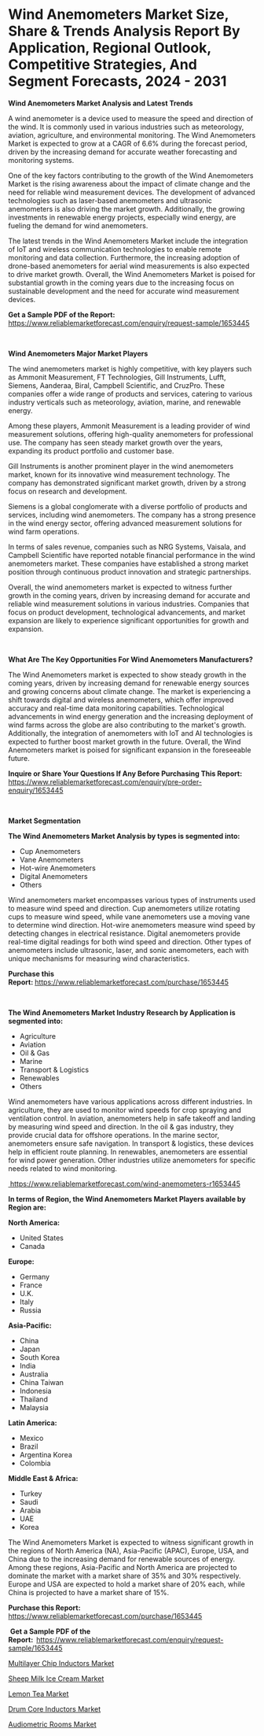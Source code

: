 <p><h1>Wind Anemometers Market Size, Share & Trends Analysis Report By Application, Regional Outlook, Competitive Strategies, And Segment Forecasts, 2024 - 2031</h1></p><p><strong>Wind Anemometers Market Analysis and Latest Trends</strong></p>
<p><p>A wind anemometer is a device used to measure the speed and direction of the wind. It is commonly used in various industries such as meteorology, aviation, agriculture, and environmental monitoring. The Wind Anemometers Market is expected to grow at a CAGR of 6.6% during the forecast period, driven by the increasing demand for accurate weather forecasting and monitoring systems. </p><p>One of the key factors contributing to the growth of the Wind Anemometers Market is the rising awareness about the impact of climate change and the need for reliable wind measurement devices. The development of advanced technologies such as laser-based anemometers and ultrasonic anemometers is also driving the market growth. Additionally, the growing investments in renewable energy projects, especially wind energy, are fueling the demand for wind anemometers.</p><p>The latest trends in the Wind Anemometers Market include the integration of IoT and wireless communication technologies to enable remote monitoring and data collection. Furthermore, the increasing adoption of drone-based anemometers for aerial wind measurements is also expected to drive market growth. Overall, the Wind Anemometers Market is poised for substantial growth in the coming years due to the increasing focus on sustainable development and the need for accurate wind measurement devices.</p></p>
<p><strong>Get a Sample PDF of the Report:&nbsp;</strong> <a href="https://www.reliablemarketforecast.com/enquiry/request-sample/1653445">https://www.reliablemarketforecast.com/enquiry/request-sample/1653445</a></p>
<p>&nbsp;</p>
<p><strong>Wind Anemometers Major Market Players</strong></p>
<p><p>The wind anemometers market is highly competitive, with key players such as Ammonit Measurement, FT Technologies, Gill Instruments, Lufft, Siemens, Aanderaa, Biral, Campbell Scientific, and CruzPro. These companies offer a wide range of products and services, catering to various industry verticals such as meteorology, aviation, marine, and renewable energy.</p><p>Among these players, Ammonit Measurement is a leading provider of wind measurement solutions, offering high-quality anemometers for professional use. The company has seen steady market growth over the years, expanding its product portfolio and customer base.</p><p>Gill Instruments is another prominent player in the wind anemometers market, known for its innovative wind measurement technology. The company has demonstrated significant market growth, driven by a strong focus on research and development.</p><p>Siemens is a global conglomerate with a diverse portfolio of products and services, including wind anemometers. The company has a strong presence in the wind energy sector, offering advanced measurement solutions for wind farm operations.</p><p>In terms of sales revenue, companies such as NRG Systems, Vaisala, and Campbell Scientific have reported notable financial performance in the wind anemometers market. These companies have established a strong market position through continuous product innovation and strategic partnerships.</p><p>Overall, the wind anemometers market is expected to witness further growth in the coming years, driven by increasing demand for accurate and reliable wind measurement solutions in various industries. Companies that focus on product development, technological advancements, and market expansion are likely to experience significant opportunities for growth and expansion.</p></p>
<p>&nbsp;</p>
<p><strong>What Are The Key Opportunities For Wind Anemometers Manufacturers?</strong></p>
<p><p>The Wind Anemometers market is expected to show steady growth in the coming years, driven by increasing demand for renewable energy sources and growing concerns about climate change. The market is experiencing a shift towards digital and wireless anemometers, which offer improved accuracy and real-time data monitoring capabilities. Technological advancements in wind energy generation and the increasing deployment of wind farms across the globe are also contributing to the market's growth. Additionally, the integration of anemometers with IoT and AI technologies is expected to further boost market growth in the future. Overall, the Wind Anemometers market is poised for significant expansion in the foreseeable future.</p></p>
<p><strong>Inquire or Share Your Questions If Any Before Purchasing This Report:</strong> <a href="https://www.reliablemarketforecast.com/enquiry/pre-order-enquiry/1653445">https://www.reliablemarketforecast.com/enquiry/pre-order-enquiry/1653445</a></p>
<p>&nbsp;</p>
<p><strong>Market Segmentation</strong></p>
<p><strong>The Wind Anemometers Market Analysis by types is segmented into:</strong></p>
<p><ul><li>Cup Anemometers</li><li>Vane Anemometers</li><li>Hot-wire Anemometers</li><li>Digital Anemometers</li><li>Others</li></ul></p>
<p><p>Wind anemometers market encompasses various types of instruments used to measure wind speed and direction. Cup anemometers utilize rotating cups to measure wind speed, while vane anemometers use a moving vane to determine wind direction. Hot-wire anemometers measure wind speed by detecting changes in electrical resistance. Digital anemometers provide real-time digital readings for both wind speed and direction. Other types of anemometers include ultrasonic, laser, and sonic anemometers, each with unique mechanisms for measuring wind characteristics.</p></p>
<p><strong>Purchase this Report:&nbsp;</strong><a href="https://www.reliablemarketforecast.com/purchase/1653445">https://www.reliablemarketforecast.com/purchase/1653445</a></p>
<p>&nbsp;</p>
<p><strong>The Wind Anemometers Market Industry Research by Application is segmented into:</strong></p>
<p><ul><li>Agriculture</li><li>Aviation</li><li>Oil & Gas</li><li>Marine</li><li>Transport & Logistics</li><li>Renewables</li><li>Others</li></ul></p>
<p><p>Wind anemometers have various applications across different industries. In agriculture, they are used to monitor wind speeds for crop spraying and ventilation control. In aviation, anemometers help in safe takeoff and landing by measuring wind speed and direction. In the oil & gas industry, they provide crucial data for offshore operations. In the marine sector, anemometers ensure safe navigation. In transport & logistics, these devices help in efficient route planning. In renewables, anemometers are essential for wind power generation. Other industries utilize anemometers for specific needs related to wind monitoring.</p></p>
<p><a href="https://www.reliablemarketforecast.com/wind-anemometers-r1653445">&nbsp;https://www.reliablemarketforecast.com/wind-anemometers-r1653445</a></p>
<p><strong>In terms of Region, the Wind Anemometers Market Players available by Region are:</strong></p>
<p>
    <p> <strong> North America: </strong>
        <ul>
            <li>United States</li>
            <li>Canada</li>
        </ul>
        </p> 
    <p> <strong> Europe: </strong>
        <ul>
            <li>Germany</li>
            <li>France</li>
            <li>U.K.</li>
            <li>Italy</li>
            <li>Russia</li>
        </ul>
        </p> 
    <p> <strong> Asia-Pacific: </strong>
        <ul>
            <li>China</li>
            <li>Japan</li>
            <li>South Korea</li>
            <li>India</li>
            <li>Australia</li>
            <li>China Taiwan</li>
            <li>Indonesia</li>
            <li>Thailand</li>
            <li>Malaysia</li>
        </ul>
        </p> 
    <p> <strong> Latin America: </strong>
        <ul>
            <li>Mexico</li>
            <li>Brazil</li>
            <li>Argentina Korea</li>
            <li>Colombia</li>
        </ul>
        </p> 
    <p> <strong> Middle East & Africa: </strong>
        <ul>
            <li>Turkey</li>
            <li>Saudi</li>
            <li>Arabia</li>
            <li>UAE</li>
            <li>Korea</li>
        </ul>
    </p>
    </p>
<p><p>The Wind Anemometers Market is expected to witness significant growth in the regions of North America (NA), Asia-Pacific (APAC), Europe, USA, and China due to the increasing demand for renewable sources of energy. Among these regions, Asia-Pacific and North America are projected to dominate the market with a market share of 35% and 30% respectively. Europe and USA are expected to hold a market share of 20% each, while China is projected to have a market share of 15%.</p></p>
<p><strong>Purchase this Report: </strong><a href="https://www.reliablemarketforecast.com/purchase/1653445">https://www.reliablemarketforecast.com/purchase/1653445</a></p>
<p>&nbsp;<strong>Get a Sample PDF of the Report:&nbsp;&nbsp;</strong><a href="https://www.reliablemarketforecast.com/enquiry/request-sample/1653445">https://www.reliablemarketforecast.com/enquiry/request-sample/1653445</a></p>
<p><strong></strong></p>
<p><p><a href="https://github.com/alexxisgm/Market-Research-Report-List-2/blob/main/multilayer-chip-inductors-market.md">Multilayer Chip Inductors Market</a></p><p><a href="https://medium.com/@charles.fisher4346/global-sheep-milk-ice-cream-market-status-2024-2031-and-forecast-by-region-product-end-use-f00954bab259">Sheep Milk Ice Cream Market</a></p><p><a href="https://medium.com/@sharquayrhodes1927/lemon-tea-market-share-and-new-trends-analysis-by-its-type-application-end-use-and-forecast-for-04c9d470c2bf">Lemon Tea Market</a></p><p><a href="https://github.com/sifatuddin25/Market-Research-Report-List-2/blob/main/drum-core-inductors-market.md">Drum Core Inductors Market</a></p><p><a href="https://github.com/wrwgzwbr35/Market-Research-Report-List-2/blob/main/audiometric-rooms-market.md">Audiometric Rooms Market</a></p></p>